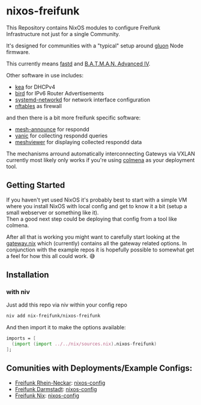# nixos-freifunk

This Repository contains NixOS modules to configure Freifunk Infrastructure not just for a single Community.

It's designed for communities with a "typical" setup around [gluon](https://github.com/freifunk-gluon/gluon) Node firmware.

This currently means [fastd](https://github.com/neocturne/fastd) and [B.A.T.M.A.N. Advanced IV](https://www.open-mesh.org/projects/batman-adv/wiki).

Other software in use includes:

- [kea](https://www.isc.org/kea/) for DHCPv4
- [bird](https://bird.network.cz/) for IPv6 Router Advertisements
- [systemd-networkd](https://www.freedesktop.org/software/systemd/man/latest/systemd.network.html) for network interface configuration
- [nftables](https://netfilter.org/projects/nftables/) as firewall


and then there is a bit more freifunk specific software:

- [mesh-announce](https://github.com/Freifunk-Rhein-Neckar/mesh-announce) for respondd
- [yanic](https://github.com/FreifunkBremen/yanic) for collecting respondd queries
- [meshviewer](https://github.com/freifunk/meshviewer) for displaying collected respondd data

The mechanisms arround automatically interconnecting Gatewys via VXLAN currently most likely only works if you're using [colmena](https://colmena.cli.rs/) as your deployment tool.


## Getting Started

If you haven't yet used NixOS it's probably best to start with a simple VM where you install NixOS with local config and get to know it a bit (setup a small webserver or something like it).  
Then a good next step could be deploying that config from a tool like colmena.

After all that is working you might want to carefully start looking at the [gateway.nix](gateway.nix) which (currently) contains all the gateway related options. In conjunction with the example repos it is hopefully possible to somewhat get a feel for how this all could work. :sweat_smile:


## Installation

### with niv

Just add this repo via niv within your config repo


```bash
niv add nix-freifunk/nixos-freifunk
```

And then import it to make the options available:

```nix
imports = [
  (import (import ../../nix/sources.nix).nixos-freifunk)
];
```


## Comunities with Deployments/Example Configs:

- [Freifunk Rhein-Neckar](https://www.freifunk-rhein-neckar.de/): [nixos-config](https://github.com/Freifunk-Rhein-Neckar/nixos-config)
- [Freifunk Darmstadt](https://darmstadt.freifunk.net/): [nixos-config](https://git.darmstadt.ccc.de/ffda/infra/nixos-config)
- [Freifunk Nix](https://github.com/nix-freifunk): [nixos-config](https://github.com/nix-freifunk/nixos-config)
